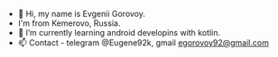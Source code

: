 - 👋 Hi, my name is Evgenii Gorovoy.
- I'm from Kemerovo, Russia.
- 🌱 I’m currently learning android developins with kotlin.
- 📫 Contact - telegram @Eugene92k, gmail egorovoy92@gmail.com
